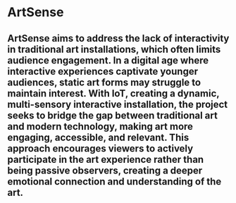 # ArtSense

## ArtSense aims to address the lack of interactivity in traditional art installations, which often limits audience engagement. In a digital age where interactive experiences captivate younger audiences, static art forms may struggle to maintain interest. With IoT, creating a dynamic, multi-sensory interactive installation, the project seeks to bridge the gap between traditional art and modern technology, making art more engaging, accessible, and relevant. This approach encourages viewers to actively participate in the art experience rather than being passive observers, creating a deeper emotional connection and understanding of the art.


